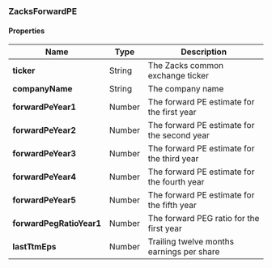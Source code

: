 
[//]: # (CLASS:ZacksForwardPE)

[//]: # (KIND:object)

### ZacksForwardPE

#### Properties

[//]: # (START_DEFINITION)

Name | Type | Description
------------ | ------------- | -------------
**ticker** | String | The Zacks common exchange ticker &nbsp;
**companyName** | String | The company name &nbsp;
**forwardPeYear1** | Number | The forward PE estimate for the first year &nbsp;
**forwardPeYear2** | Number | The forward PE estimate for the second year &nbsp;
**forwardPeYear3** | Number | The forward PE estimate for the third year &nbsp;
**forwardPeYear4** | Number | The forward PE estimate for the fourth year &nbsp;
**forwardPeYear5** | Number | The forward PE estimate for the fifth year &nbsp;
**forwardPegRatioYear1** | Number | The forward PEG ratio for the first year &nbsp;
**lastTtmEps** | Number | Trailing twelve months earnings per share &nbsp;

[//]: # (END_DEFINITION)





